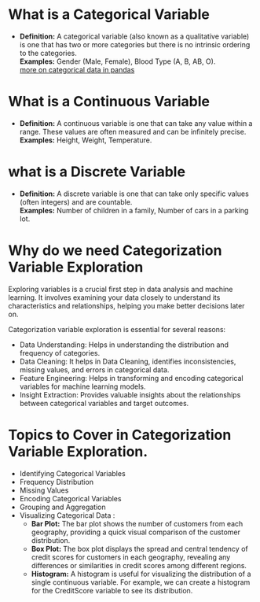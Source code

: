 # What is a Categorical Variable
- **Definition:** A categorical variable (also known as a qualitative variable) is one that has two or more categories but there is no intrinsic ordering to the categories.\
 **Examples:** Gender (Male, Female), Blood Type (A, B, AB, O).\
[more on categorical data in pandas](https://pandas.pydata.org/docs/dev/user_guide/categorical.html)
# What is a Continuous Variable
- **Definition:** A continuous variable is one that can take any value within a range. These values are often measured and can be infinitely precise.\
**Examples:** Height, Weight, Temperature.

# what is a Discrete Variable
- **Definition:** A discrete variable is one that can take only specific values (often integers) and are countable.\
**Examples:** Number of children in a family, Number of cars in a parking lot.

# Why do we need Categorization Variable Exploration

Exploring variables is a crucial first step in data analysis and machine learning. It involves examining your data closely to understand its characteristics and relationships, helping you make better decisions later on.

Categorization variable exploration is essential for several reasons:

- Data Understanding: Helps in understanding the distribution and frequency of categories.
- Data Cleaning: It helps in Data Cleaning, identifies inconsistencies, missing values, and errors in categorical data.
- Feature Engineering: Helps in transforming and encoding categorical variables for machine learning models.
- Insight Extraction: Provides valuable insights about the relationships between categorical variables and target outcomes.

# Topics to Cover in Categorization Variable Exploration.
- Identifying Categorical Variables
-  Frequency Distribution
-  Missing Values
-  Encoding Categorical Variables
-  Grouping and Aggregation
-  Visualizing Categorical Data :
    - **Bar Plot:** The bar plot shows the number of customers from each geography, providing a quick visual comparison of the customer distribution.
    - **Box Plot:** The box plot displays the spread and central tendency of credit scores for customers in each geography, revealing any differences or similarities in 
         credit scores among different regions.
    - **Histogram:** A histogram is useful for visualizing the distribution of a single continuous variable. For example, we can create a histogram for the CreditScore variable to see its distribution.

